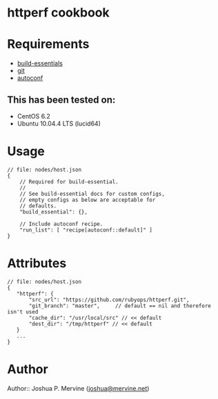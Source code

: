 # httperf cookbook

# Requirements

* [build-essentials](http://community.opscode.com/cookbooks/build-essential)
* [git](http://community.opscode.com/cookbooks/git)
* [autoconf](http://github.com/rubyops/cookbook-autoconf)

## This has been tested on:

* CentOS 6.2
* Ubuntu 10.04.4 LTS (lucid64)

# Usage

    // file: nodes/host.json
    {
        // Required for build-essential.
        //
        // See build-essential docs for custom configs,
        // empty configs as below are acceptable for
        // defaults.
        "build_essential": {},

        // Include autoconf recipe.
        "run_list": [ "recipe[autoconf::default]" ]
    }

# Attributes

    // file: nodes/host.json
    {
       "httperf": {
           "src_url": "https://github.com/rubyops/httperf.git",
           "git_branch": "master",     // default == nil and therefore isn't used
           "cache_dir": "/usr/local/src" // << default
           "dest_dir": "/tmp/httperf" // << default
       }
       ...
    }


# Author

Author:: Joshua P. Mervine (<joshua@mervine.net>)

